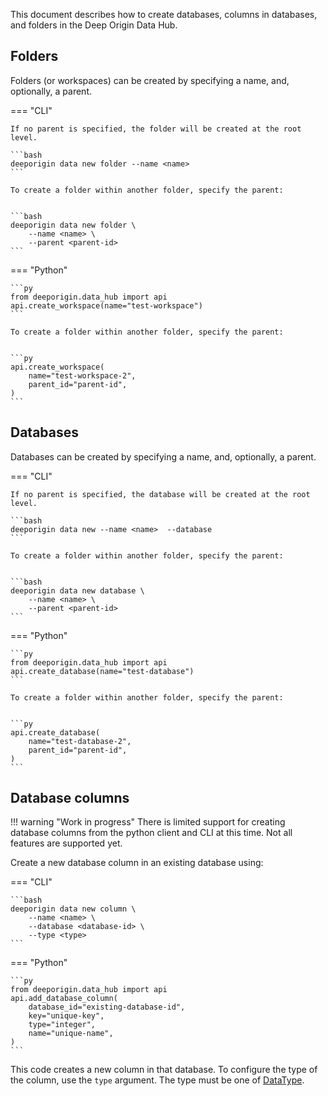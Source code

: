 This document describes how to create databases, columns in databases, and folders in the Deep Origin Data Hub. 


## Folders

Folders (or workspaces) can be created by specifying a name, and, optionally, a parent. 

=== "CLI"

    If no parent is specified, the folder will be created at the root level.

    ```bash
    deeporigin data new folder --name <name>  
    ```

    To create a folder within another folder, specify the parent:


    ```bash
    deeporigin data new folder \
        --name <name> \ 
        --parent <parent-id>
    ```

=== "Python"

    ```py
    from deeporigin.data_hub import api
    api.create_workspace(name="test-workspace")
    ```

    To create a folder within another folder, specify the parent:


    ```py
    api.create_workspace(
        name="test-workspace-2",
        parent_id="parent-id",
    )
    ```

## Databases

Databases can be created by specifying a name, and, optionally, a parent. 

=== "CLI"


    If no parent is specified, the database will be created at the root level.

    ```bash
    deeporigin data new --name <name>  --database
    ```

    To create a folder within another folder, specify the parent:


    ```bash
    deeporigin data new database \
        --name <name> \
        --parent <parent-id>
    ```

=== "Python"

    ```py
    from deeporigin.data_hub import api
    api.create_database(name="test-database")
    ```

    To create a folder within another folder, specify the parent:


    ```py
    api.create_database(
        name="test-database-2",
        parent_id="parent-id",
    )
    ```


## Database columns

!!! warning "Work in progress"
    There is limited support for creating database columns from the python client and CLI at this time. Not all features are supported yet. 


Create a new database column in an existing database using:

=== "CLI"


    ```bash
    deeporigin data new column \
        --name <name> \
        --database <database-id> \
        --type <type>
    ```


=== "Python"


    ```py
    from deeporigin.data_hub import api
    api.add_database_column(
        database_id="existing-database-id",
        key="unique-key",
        type="integer",
        name="unique-name",
    )
    ```


This code creates a new column in that database. To configure the type of the column, use the `type` argument. The type must be one of [DataType](../../ref/data-hub/types.md#src.utils.DataType). 
